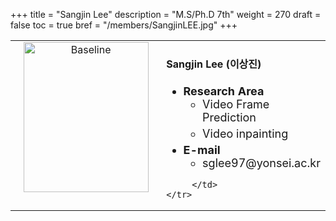 +++
title = "Sangjin Lee"
description = "M.S/Ph.D 7th"
weight = 270
draft = false
toc = true
bref = "/members/SangjinLEE.jpg"
+++

<table>
    <tr>
       <td width="280" align="center" valign="top">
          <img alt="Baseline" width="200px" height="240" src="/members/SangjinLEE.jpg">
       </td>
       <td>
            <h4>Sangjin Lee (이상진)</h4>
            <ul class="member_info">
                <li style="font-size: 18px"><b>Research Area</b>
                    <ul class="interest">
                        <li style="margin-bottom: 5px">Video Frame Prediction</li>
                        <li style="margin-bottom: 5px">Video inpainting</li>
                    </ul>
                </li>
                <li style="font-size: 18px"><b>E-mail</b>
                    <ul>
                        <li style="margin-bottom: 5px">sglee97@yonsei.ac.kr</li>
                    </ul>
                </li>
            </ul>
            
         </td>
    </tr>
</table>